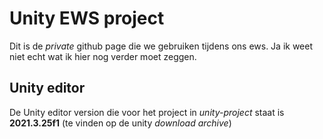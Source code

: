 # Unity EWS project
Dit is de *private* github page die we gebruiken tijdens ons ews. Ja ik weet niet echt wat ik hier nog verder moet zeggen.

## Unity editor
De Unity editor version die voor het project in *unity-project* staat is **2021.3.25f1** (te vinden op de unity *download archive*)